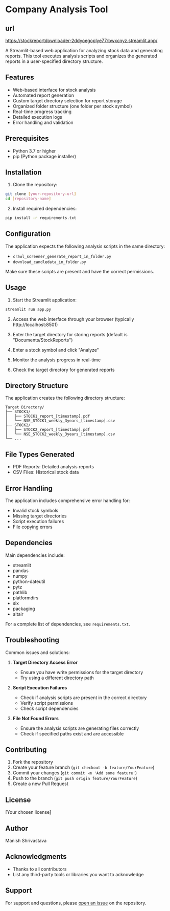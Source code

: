 # Company Analysis Tool

## url

https://stockreportdownloader-2ddyoegoplye77rbwxcnyz.streamlit.app/

A Streamlit-based web application for analyzing stock data and generating reports. This tool executes analysis scripts and organizes the generated reports in a user-specified directory structure.

## Features

- Web-based interface for stock analysis
- Automated report generation
- Custom target directory selection for report storage
- Organized folder structure (one folder per stock symbol)
- Real-time progress tracking
- Detailed execution logs
- Error handling and validation

## Prerequisites

- Python 3.7 or higher
- pip (Python package installer)

## Installation

1. Clone the repository:
```bash
git clone [your-repository-url]
cd [repository-name]
```

2. Install required dependencies:
```bash
pip install -r requirements.txt
```

## Configuration

The application expects the following analysis scripts in the same directory:
- `crawl_screener_generate_report_in_folder.py`
- `download_candledata_in_folder.py`

Make sure these scripts are present and have the correct permissions.

## Usage

1. Start the Streamlit application:
```bash
streamlit run app.py
```

2. Access the web interface through your browser (typically http://localhost:8501)

3. Enter the target directory for storing reports (default is "Documents/StockReports")

4. Enter a stock symbol and click "Analyze"

5. Monitor the analysis progress in real-time

6. Check the target directory for generated reports

## Directory Structure

The application creates the following directory structure:
```
Target Directory/
├── STOCK1/
│   ├── STOCK1_report_[timestamp].pdf
│   └── NSE_STOCK1_weekly_3years_[timestamp].csv
├── STOCK2/
│   ├── STOCK2_report_[timestamp].pdf
│   └── NSE_STOCK2_weekly_3years_[timestamp].csv
└── ...
```

## File Types Generated

- PDF Reports: Detailed analysis reports
- CSV Files: Historical stock data

## Error Handling

The application includes comprehensive error handling for:
- Invalid stock symbols
- Missing target directories
- Script execution failures
- File copying errors

## Dependencies

Main dependencies include:
- streamlit
- pandas
- numpy
- python-dateutil
- pytz
- pathlib
- platformdirs
- six
- packaging
- altair

For a complete list of dependencies, see `requirements.txt`.

## Troubleshooting

Common issues and solutions:

1. **Target Directory Access Error**
   - Ensure you have write permissions for the target directory
   - Try using a different directory path

2. **Script Execution Failures**
   - Check if analysis scripts are present in the correct directory
   - Verify script permissions
   - Check script dependencies

3. **File Not Found Errors**
   - Ensure the analysis scripts are generating files correctly
   - Check if specified paths exist and are accessible

## Contributing

1. Fork the repository
2. Create your feature branch (`git checkout -b feature/YourFeature`)
3. Commit your changes (`git commit -m 'Add some feature'`)
4. Push to the branch (`git push origin feature/YourFeature`)
5. Create a new Pull Request

## License

[Your chosen license]

## Author

Manish Shrivastava

## Acknowledgments

- Thanks to all contributors
- List any third-party tools or libraries you want to acknowledge

## Support

For support and questions, please [open an issue](your-repository-issues-url) on the repository.
